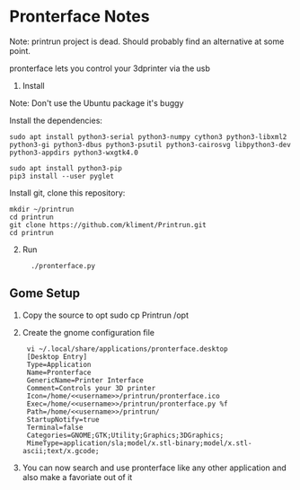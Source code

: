 # Pronterface Notes
Note: printrun project is dead.  Should probably find an alternative at some point.

pronterface lets you control your 3dprinter via the usb

1. Install

Note: Don't use the Ubuntu package it's buggy

Install the dependencies:

```
sudo apt install python3-serial python3-numpy cython3 python3-libxml2 python3-gi python3-dbus python3-psutil python3-cairosvg libpython3-dev python3-appdirs python3-wxgtk4.0

```

```
sudo apt install python3-pip
pip3 install --user pyglet

```

Install git, clone this repository:

```
mkdir ~/printrun
cd printrun
git clone https://github.com/kliment/Printrun.git
cd printrun
```

2. Run

         ./pronterface.py
## Gome Setup
1. Copy the source to opt
        sudo cp Printrun /opt
2. Create the gnome configuration file

        vi ~/.local/share/applications/pronterface.desktop
        [Desktop Entry]
        Type=Application
        Name=Pronterface
        GenericName=Printer Interface
        Comment=Controls your 3D printer
        Icon=/home/<<username>>/printrun/pronterface.ico
        Exec=/home/<<username>>/printrun/pronterface.py %f
        Path=/home/<<username>>/printrun/
        StartupNotify=true
        Terminal=false
        Categories=GNOME;GTK;Utility;Graphics;3DGraphics;
        MimeType=application/sla;model/x.stl-binary;model/x.stl-ascii;text/x.gcode;

4. You can now search and use pronterface like any other application and also make a favoriate out of it
<!--stackedit_data:
eyJoaXN0b3J5IjpbLTE3MjUzNTM1MzksLTY4ODAyOTYyMSwxMD
UzODI4MDIxLC0xNzcyMzMyNDkzLDEzMjQxMzA1NjBdfQ==
-->